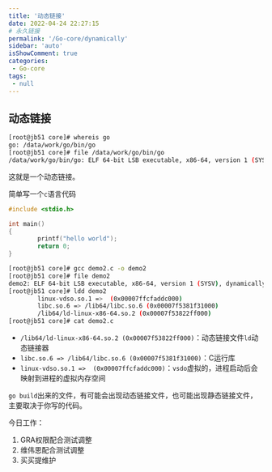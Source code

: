 ```yaml
---
title: '动态链接'
date: 2022-04-24 22:27:15
# 永久链接
permalink: '/Go-core/dynamically'
sidebar: 'auto'
isShowComment: true
categories:
 - Go-core
tags:
 - null
---
```




## 动态链接

```bash
[root@jb51 core]# whereis go
go: /data/work/go/bin/go
[root@jb51 core]# file /data/work/go/bin/go
/data/work/go/bin/go: ELF 64-bit LSB executable, x86-64, version 1 (SYSV), dynamically linked (uses shared libs), not stripped
```

这就是一个动态链接。



简单写一个`c`语言代码

```c
#include <stdio.h>

int main()
{
        printf("hello world");
        return 0;
}
```

```bash
[root@jb51 core]# gcc demo2.c -o demo2
[root@jb51 core]# file demo2
demo2: ELF 64-bit LSB executable, x86-64, version 1 (SYSV), dynamically linked (uses shared libs), for GNU/Linux 2.6.32, BuildID[sha1]=753cd99f6e7eea348393e21510cb44179d765433, not stripped
[root@jb51 core]# ldd demo2
        linux-vdso.so.1 =>  (0x00007ffcfaddc000)
        libc.so.6 => /lib64/libc.so.6 (0x00007f5381f31000)
        /lib64/ld-linux-x86-64.so.2 (0x00007f53822ff000)
[root@jb51 core]# cat demo2.c 
```

-   `/lib64/ld-linux-x86-64.so.2 (0x00007f53822ff000)`：动态链接文件`ld`动态链接器
-   `libc.so.6 => /lib64/libc.so.6 (0x00007f5381f31000)`：C运行库
-   `linux-vdso.so.1 =>  (0x00007ffcfaddc000)`：`vsdo`虚拟的，进程启动后会映射到进程的虚拟内存空间





`go build`出来的文件，有可能会出现动态链接文件，也可能出现静态链接文件，主要取决于你写的代码。



今日工作：

1.   GRA权限配合测试调整
2.   维伟思配合测试调整
3.   买买提维护



